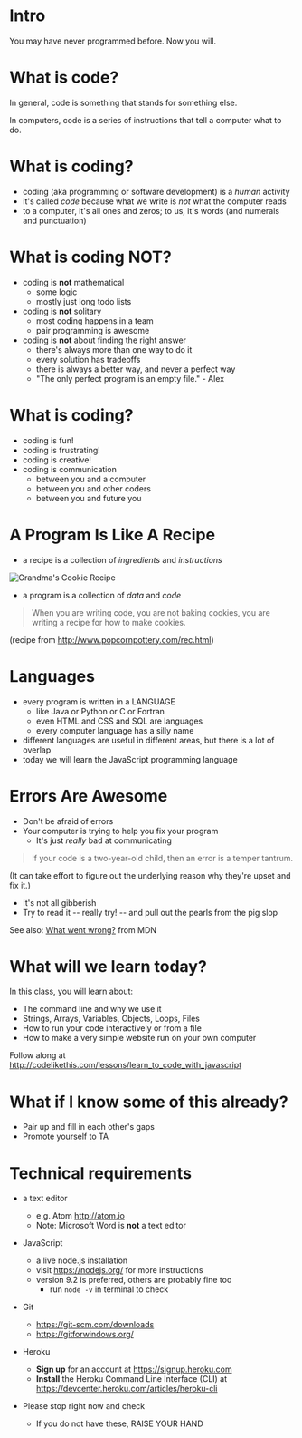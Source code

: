 # Intro

You may have never programmed before. Now you will.

# What is code?

In general, code is something that stands for something else.

In computers, code is a series of instructions that tell a computer what to do.

# What is coding?

* coding (aka programming or software development) is a *human* activity
* it's called *code* because what we write is *not* what the computer reads
* to a computer, it's all ones and zeros; to us, it's words (and numerals and punctuation)

# What is coding NOT?

* coding is **not** mathematical
  * some logic
  * mostly just long todo lists
* coding is **not** solitary
  * most coding happens in a team
  * pair programming is awesome
* coding is **not** about finding the right answer
  * there's always more than one way to do it
  * every solution has tradeoffs
  * there is always a better way, and never a perfect way
  * "The only perfect program is an empty file." - Alex

# What is coding?

* coding is fun!
* coding is frustrating!
* coding is creative!
* coding is communication
  * between you and a computer
  * between you and other coders
  * between you and future you

# A Program Is Like A Recipe

* a recipe is a collection of *ingredients* and *instructions*

![Grandma's Cookie Recipe](/images/cookie-recipe.gif)

* a program is a collection of *data* and *code*

> When you are writing code, you are not baking cookies, you are writing a recipe for how to make cookies.

(recipe from http://www.popcornpottery.com/rec.html)

# Languages

* every program is written in a LANGUAGE
  * like Java or Python or C or Fortran
  * even HTML and CSS and SQL are languages
  * every computer language has a silly name
* different languages are useful in different areas, but there is a lot of overlap
* today we will learn the JavaScript programming language

# Errors Are Awesome

* Don't be afraid of errors
* Your computer is trying to help you fix your program
  * It's just *really* bad at communicating

> If your code is a two-year-old child, then an error is a temper tantrum.

(It can take effort to figure out the underlying reason why they're upset and fix it.)

* It's not all gibberish
* Try to read it -- really try! -- and pull out the pearls from the pig slop

See also: [What went wrong?](https://developer.mozilla.org/en-US/docs/Learn/JavaScript/First_steps/What_went_wrong) from MDN

# What will we learn today?

In this class, you will learn about:

*  The command line and why we use it
*  Strings, Arrays, Variables, Objects, Loops, Files
*  How to run your code interactively or from a file
*  How to make a very simple website run on your own computer

Follow along at http://codelikethis.com/lessons/learn_to_code_with_javascript

<!--# Go at your own pace

* we will **definitely not** get through all the materials today
-->

# What if I know some of this already?

* Pair up and fill in each other's gaps
* Promote yourself to TA


<!--# And if you (and your pair) finish early...
<!--* Let us know!
* Look at [Next Steps](next_steps.md)
* Start working on my Ruby For Programmers lessons
  * http://testfirst.org
  * http://codelikethis.com/lessons/
* Build a Rails website
  * http://docs.railsbridge.org/
-->

# Technical requirements

<!--
* WIFI
  * SSID: ______
  * Username: ______
  * Password: ______
-->
* a text editor
  * e.g. Atom <http://atom.io>
  * Note: Microsoft Word is **not** a text editor

* JavaScript

  * a live node.js installation
  * visit https://nodejs.org/ for more instructions
  * version 9.2 is preferred, others are probably fine too
    * run `node -v` in terminal to check

* Git
  * https://git-scm.com/downloads
  * https://gitforwindows.org/

* Heroku
  * **Sign up** for an account at https://signup.heroku.com
  * **Install** the Heroku Command Line Interface (CLI) at https://devcenter.heroku.com/articles/heroku-cli

* Please stop right now and check
  * If you do not have these, RAISE YOUR HAND
